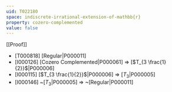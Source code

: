 ```yaml
---
uid: T022180
space: indiscrete-irrational-extension-of-mathbb{r}
property: cozero-complemented
value: false
---
```

[[Proof]]

* [T000818] [Regular|P000011]
* [I000126] [Cozero Complemented|P000061] => [$T_{3 \frac{1}{2}}$|P000006]
* [I000115] [$T_{3 \frac{1}{2}}$|P000006] => [$T_3$|P000005]
* [I000146] ~[$T_3$|P000005] => ~[Regular|P000011]

